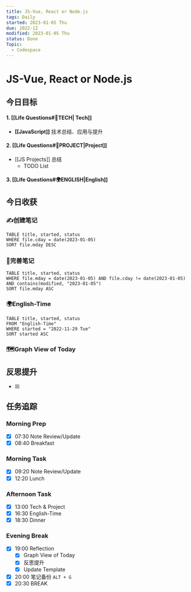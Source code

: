 ```yaml
---
title: JS-Vue, React or Node.js
tags: Daily
started: 2023-01-05 Thu
due: 2022-12
modified: 2023-01-05 Thu
status: Done
Topic:
  - Codespace
---
```

# JS-Vue, React or Node.js
## 今日目标
#### 1. [[Life Questions#🚀TECH| Tech]]
- **[[JavaScript]]** 技术总结、应用与提升
#### 2. [[Life Questions#🚀PROJECT|Project]]
- [[JS Projects]] 总结
	- TODO List
#### 3. [[Life Questions#🌍ENGLISH|English]]

## 今日收获
### ✍️创建笔记

```dataview
TABLE title, started, status
WHERE file.cday = date(2023-01-05)
SORT file.mday DESC
```

### 📝完善笔记

```dataview
TABLE title, started, status
WHERE file.mday = date(2023-01-05) AND file.cday != date(2023-01-05) AND contains(modified, "2023-01-05")
SORT file.mday ASC
```

### 🌍English-Time

```dataview
TABLE title, started, status
FROM "English-Time"
WHERE started = "2022-11-29 Tue"
SORT started ASC
```

### 🗺️Graph View of Today

## 反思提升
- [x] 
## 任务追踪
### Morning Prep
- [x] 07:30 Note Review/Update
- [x] 08:40 Breakfast
### Morning Task
- [x] 09:20 Note Review/Update
- [x] 12:20 Lunch
### Afternoon Task
- [x] 13:00 Tech & Project
- [x] 16:30 English-Time
- [x] 18:30 Dinner
### Evening Break
- [x] 19:00 Reflection
	- [x] Graph View of Today
	- [x] 反思提升
	- [x] Update Template 
- [x] 20:00 笔记备份 `ALT + G`
- [x] 20:30 BREAK